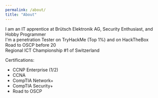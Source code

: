 ```yaml
---
permalink: /about/
title: "About"
---
```


I am an IT apprentice at Brütsch Elektronik AG, Security Enthusiast, and Hobby Programmer<br/>
I'm a penetration Tester on TryHackMe (Top 1%) and on HackTheBox<br/>
Road to OSCP before 20<br/>
Regional ICT Championship #1 of Switzerland<br/>

Certifications:
- CCNP Enterprise (1/2)
- CCNA
- CompTIA Network+
- CompTIA Security+
- Road to OSCP
